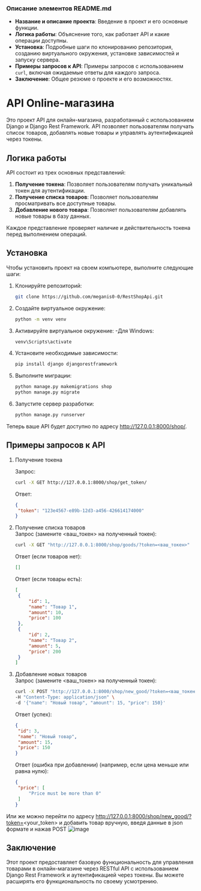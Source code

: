 
### Описание элементов README.md

- **Название и описание проекта**: Введение в проект и его основные функции.
- **Логика работы**: Объяснение того, как работает API и какие операции доступны.
- **Установка**: Подробные шаги по клонированию репозитория, созданию виртуального окружения, установке зависимостей и запуску сервера.
- **Примеры запросов к API**: Примеры запросов с использованием `curl`, включая ожидаемые ответы для каждого запроса.
- **Заключение**: Общее резюме о проекте и его возможностях.



# API Online-магазина

Это проект API для онлайн-магазина, разработанный с использованием Django и Django Rest Framework. API позволяет пользователям получать список товаров, добавлять новые товары и управлять аутентификацией через токены.

## Логика работы

API состоит из трех основных представлений:

1. **Получение токена**: Позволяет пользователям получать уникальный токен для аутентификации.
2. **Получение списка товаров**: Позволяет пользователям просматривать все доступные товары.
3. **Добавление нового товара**: Позволяет пользователям добавлять новые товары в базу данных.

Каждое представление проверяет наличие и действительность токена перед выполнением операций.

## Установка

Чтобы установить проект на своем компьютере, выполните следующие шаги:

1. Клонируйте репозиторий:

   ```bash
   git clone https://github.com/meganis0-0/RestShopApi.git

2. Создайте виртуальное окружение:

   ```bash
   python -m venv venv

3. Активируйте виртуальное окружение:
-Для Windows:
   ```bash
   venv\Scripts\activate

4. Установите необходимые зависимости:
   ```bash
   pip install django djangorestframework

5. Выполните миграции:
   ```bash
   python manage.py makemigrations shop
   python manage.py migrate

6. Запустите сервер разработки:
   ```bash
   python manage.py runserver

Теперь ваше API будет доступно по адресу http://127.0.0.1:8000/shop/.


## Примеры запросов к API

1. Получение токена <br />

   Запрос:
      ```bash
      curl -X GET http://127.0.0.1:8000/shop/get_token/
      ```
   Ответ:
      ```json
      {
       "token": "123e4567-e89b-12d3-a456-426614174000"
      }
      ```

2. Получение списка товаров <br />
   Запрос (замените <ваш_токен> на полученный токен):
      ```bash
      curl -X GET "http://127.0.0.1:8000/shop/goods/?token=<ваш_токен>"
      ```
   Ответ (если товаров нет):
      ```json
      []
      ```

   Ответ (если товары есть):
      ```json
      [
       {
           "id": 1,
           "name": "Товар 1",
           "amount": 10,
           "price": 100
       },
       {
           "id": 2,
           "name": "Товар 2",
           "amount": 5,
           "price": 200
       }
      ]
      ```
3. Добавление новых товаров <br />
   Запрос (замените <ваш_токен> на полученный токен):
      ```bash
      curl -X POST "http://127.0.0.1:8000/shop/new_good/?token=<ваш_токен>" \
      -H "Content-Type: application/json" \
      -d '{"name": "Новый товар", "amount": 15, "price": 150}'
      ```
   Ответ (успех):   
      ```json
      {
       "id": 3,
       "name": "Новый товар",
       "amount": 15,
       "price": 150
      }
      ```

   Ответ (ошибка при добавлении) (например, если цена меньше или равна нулю):
      ```json
      {
       "price": [
           "Price must be more than 0"
       ]
      }
      ```

Или же можно перейти по адресу http://127.0.0.1:8000/shop/new_good/?token=<your_token>
и добавить товар вручную, введя данные в json формате и нажав POST
![image](https://github.com/user-attachments/assets/e6cf5a4e-ac0d-4327-b6e1-69012dad847c)

## Заключение
Этот проект предоставляет базовую функциональность для управления товарами в онлайн-магазине через RESTful API с использованием Django Rest Framework и аутентификацией через токены. Вы можете расширять его функциональность по своему усмотрению.
